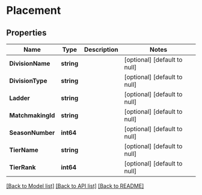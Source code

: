 # Placement

## Properties
Name | Type | Description | Notes
------------ | ------------- | ------------- | -------------
**DivisionName** | **string** |  | [optional] [default to null]
**DivisionType** | **string** |  | [optional] [default to null]
**Ladder** | **string** |  | [optional] [default to null]
**MatchmakingId** | **string** |  | [optional] [default to null]
**SeasonNumber** | **int64** |  | [optional] [default to null]
**TierName** | **string** |  | [optional] [default to null]
**TierRank** | **int64** |  | [optional] [default to null]

[[Back to Model list]](../README.md#documentation-for-models) [[Back to API list]](../README.md#documentation-for-api-endpoints) [[Back to README]](../README.md)

